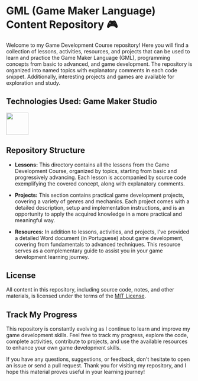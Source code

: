 # GML (Game Maker Language) Content Repository 🎮

Welcome to my Game Development Course repository! Here you will find a collection of lessons, activities, resources, and projects that can be used to learn and practice the Game Maker Language (GML), programming concepts from basic to advanced, and game development. The repository is organized into named topics with explanatory comments in each code snippet. Additionally, interesting projects and games are available for exploration and study.

<div align="left">  
<h2>Technologies Used: Game Maker Studio</h2>
<img src="https://ldtk.io/wp-content/uploads/2022/03/gameMakerStudio.png" width="60"/>

## Repository Structure

- **Lessons:** This directory contains all the lessons from the Game Development Course, organized by topics, starting from basic and progressively advancing. Each lesson is accompanied by source code exemplifying the covered concept, along with explanatory comments.

- **Projects:** This section contains practical game development projects, covering a variety of genres and mechanics. Each project comes with a detailed description, setup and implementation instructions, and is an opportunity to apply the acquired knowledge in a more practical and meaningful way.

- **Resources:** In addition to lessons, activities, and projects, I've provided a detailed Word document (in Portuguese) about game development, covering from fundamentals to advanced techniques. This resource serves as a complementary guide to assist you in your game development learning journey.

## License

All content in this repository, including source code, notes, and other materials, is licensed under the terms of the [MIT License](LICENSE).

## Track My Progress

This repository is constantly evolving as I continue to learn and improve my game development skills. Feel free to track my progress, explore the code, complete activities, contribute to projects, and use the available resources to enhance your own game development skills.

If you have any questions, suggestions, or feedback, don't hesitate to open an issue or send a pull request. Thank you for visiting my repository, and I hope this material proves useful in your learning journey!

